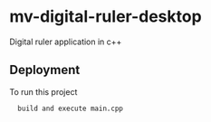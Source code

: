 
# mv-digital-ruler-desktop

Digital ruler application in c++


## Deployment

To run this project 

```bash
  build and execute main.cpp
```

